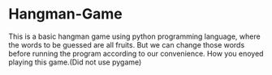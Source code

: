 # Hangman-Game
This is a basic hangman game using python programming language, where the words to be guessed are all fruits. But we can change those words before running the program according to our convenience. How you enoyed playing this game.(Did not use pygame)
